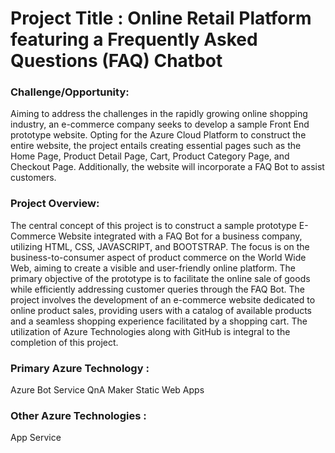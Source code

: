 # Project Title :  Online Retail Platform featuring a Frequently Asked Questions (FAQ) Chatbot


### Challenge/Opportunity:
Aiming to address the challenges in the rapidly growing online shopping industry, an e-commerce company seeks to develop a sample Front End prototype website. Opting for the Azure Cloud Platform to construct the entire website, the project entails creating essential pages such as the Home Page, Product Detail Page, Cart, Product Category Page, and Checkout Page. Additionally, the website will incorporate a FAQ Bot to assist customers.

### Project Overview:
The central concept of this project is to construct a sample prototype E-Commerce Website integrated with a FAQ Bot for a business company, utilizing HTML, CSS, JAVASCRIPT, and BOOTSTRAP. The focus is on the business-to-consumer aspect of product commerce on the World Wide Web, aiming to create a visible and user-friendly online platform. The primary objective of the prototype is to facilitate the online sale of goods while efficiently addressing customer queries through the FAQ Bot. The project involves the development of an e-commerce website dedicated to online product sales, providing users with a catalog of available products and a seamless shopping experience facilitated by a shopping cart. The utilization of Azure Technologies along with GitHub is integral to the completion of this project.

### Primary Azure Technology :
Azure Bot Service
QnA Maker
Static Web Apps

### Other Azure Technologies : 
App Service
